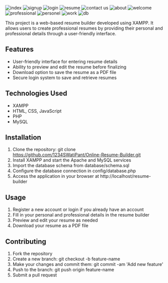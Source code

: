 ![index](https://github.com/1234SWatiPant/Online-Resume-Builder/assets/125669642/3e422500-373a-4e04-a8b6-a734b9a2826b)
![signup](https://github.com/1234SWatiPant/Online-Resume-Builder/assets/125669642/b4541308-5a44-46c5-8b44-23b3eb05425e)
![login](https://github.com/1234SWatiPant/Online-Resume-Builder/assets/125669642/91388976-a551-4bce-b9a5-a014846b7b2a)
![resume](https://github.com/1234SWatiPant/Online-Resume-Builder/assets/125669642/7aa2e3e4-6741-42a2-a15f-eadc6d0c870f)
![contact us](https://github.com/1234SWatiPant/Online-Resume-Builder/assets/125669642/3fa1cc6d-797e-4028-915a-28718b52e8af)
![about](https://github.com/1234SWatiPant/Online-Resume-Builder/assets/125669642/ebd0f0a0-92af-4819-a9ba-614346b05c1a)
![welcome](https://github.com/1234SWatiPant/Online-Resume-Builder/assets/125669642/fd21af00-59be-4918-956a-3dccd9a3f8c5)
![professional](https://github.com/1234SWatiPant/Online-Resume-Builder/assets/125669642/bbfee444-1901-4dca-84a6-6e4dda9c6dee)
![personel](https://github.com/1234SWatiPant/Online-Resume-Builder/assets/125669642/4a5a0baa-3d6c-4697-9465-72c05a0cda7c)
![work](https://github.com/1234SWatiPant/Online-Resume-Builder/assets/125669642/137297f0-7b87-4f4f-8daa-a302afa7caed)
![db](https://github.com/1234SWatiPant/Online-Resume-Builder/assets/125669642/372ae1a9-690e-4f28-abcd-b3ff4226d32c)


This project is a web-based resume builder developed using XAMPP. It allows users to create professional resumes by providing their personal and professional details through a user-friendly interface.

## Features
- User-friendly interface for entering resume details
- Ability to preview and edit the resume before finalizing
- Download option to save the resume as a PDF file
- Secure login system to save and retrieve resumes

## Technologies Used
- XAMPP
- HTML, CSS, JavaScript
- PHP
- MySQL

## Installation
1. Clone the repository: git clone https://github.com/1234SWatiPant/Online-Resume-Builder.git
2. Install XAMPP and start the Apache and MySQL services
3. Import the database schema from database/schema.sql
4. Configure the database connection in config/database.php
5. Access the application in your browser at http://localhost/resume-builder

## Usage
1. Register a new account or login if you already have an account
2. Fill in your personal and professional details in the resume builder
3. Preview and edit your resume as needed
4. Download your resume as a PDF file

## Contributing
1. Fork the repository
2. Create a new branch: git checkout -b feature-name
3. Make your changes and commit them: git commit -am 'Add new feature'
4. Push to the branch: git push origin feature-name
5. Submit a pull request
